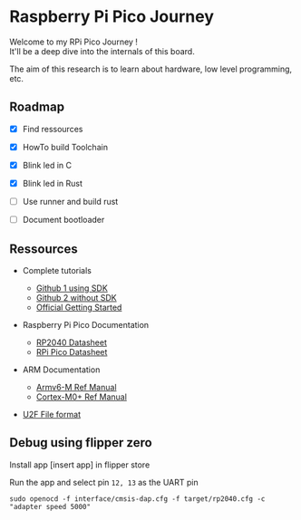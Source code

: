 # Raspberry Pi Pico Journey
Welcome to my RPi Pico Journey !  
It'll be a deep dive into the internals of this board.  

The aim of this research is to learn about hardware, low level programming, etc.  

## Roadmap
- [x] Find ressources
- [x] HowTo build Toolchain
- [x] Blink led in C
- [x] Blink led in Rust
- [ ] Use runner and build rust
- [ ] Document bootloader 


## Ressources

- Complete tutorials  
    - [Github 1 using SDK](https://github.com/carlosftm/RPi-Pico-Baremetal)  
    - [Github 2 without SDK](https://github.com/dwelch67/raspberrypi-pico)
    - [Official Getting Started](https://datasheets.raspberrypi.com/pico/getting-started-with-pico.pdf)

- Raspberry Pi Pico Documentation
    - [RP2040 Datasheet](https://datasheets.raspberrypi.com/rp2040/rp2040-datasheet.pdf)
    - [RPi Pico Datasheet](https://datasheets.raspberrypi.com/pico/pico-datasheet.pdf)

- ARM Documentation
    - [Armv6-M Ref Manual](https://developer.arm.com/documentation/ddi0419/latest/)
    - [Cortex-M0+ Ref Manual](https://developer.arm.com/documentation/ddi0484/latest/)

- [U2F File format](https://github.com/Microsoft/uf2)

## Debug using flipper zero

Install app [insert app] in flipper store

Run the app and select pin `12, 13` as the UART pin

`sudo openocd -f interface/cmsis-dap.cfg -f target/rp2040.cfg -c "adapter speed 5000"`

